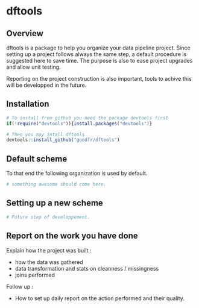 dftools
================

Overview
--------

dftools is a package to help you organize your data pipeline project. Since setting up a project follows always the same step, a default procedure is suggested here to save time. The purpose is also to ease project upgrades and allow unit testing.

Reporting on the project construction is also important, tools to achive this will be developped in the future.

Installation
------------

``` r
# To install from github you need the package devtools first
if(!require("devtools")){install.packages("devtools")}

# Then you may intall dftools
devtools::install_github("goodfr/dftools")
```

Default scheme
--------------

To that end the following organization is used by default.

``` r
# something awesome should come here.
```

Setting up a new scheme
-----------------------

``` r
# Future step of developpement.
```

Report on the work you have done
--------------------------------

Explain how the project was built :

-   how the data was gathered
-   data transformation and stats on cleanness / missingness
-   joins performed

Follow up :

-   How to set up daily report on the action performed and their quality.
